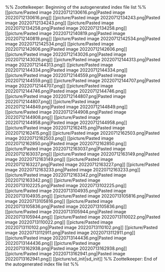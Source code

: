 %% Zoottelkeeper: Beginning of the autogenerated index file list  %%
 [[picture/Pasted image 20220712130616.png|Pasted image 20220712130616.png]]
 [[picture/Pasted image 20220712134243.png|Pasted image 20220712134243.png]]
 [[picture/Pasted image 20220712134258.png|Pasted image 20220712134258.png]]
 [[picture/Pasted image 20220712140819.png|Pasted image 20220712140819.png]]
 [[picture/Pasted image 20220712142534.png|Pasted image 20220712142534.png]]
 [[picture/Pasted image 20220712142606.png|Pasted image 20220712142606.png]]
 [[picture/Pasted image 20220712143026.png|Pasted image 20220712143026.png]]
 [[picture/Pasted image 20220712144313.png|Pasted image 20220712144313.png]]
 [[picture/Pasted image 20220712144334.png|Pasted image 20220712144334.png]]
 [[picture/Pasted image 20220712144559.png|Pasted image 20220712144559.png]]
 [[picture/Pasted image 20220712144707.png|Pasted image 20220712144707.png]]
 [[picture/Pasted image 20220712144746.png|Pasted image 20220712144746.png]]
 [[picture/Pasted image 20220712144807.png|Pasted image 20220712144807.png]]
 [[picture/Pasted image 20220712144849.png|Pasted image 20220712144849.png]]
 [[picture/Pasted image 20220712144908.png|Pasted image 20220712144908.png]]
 [[picture/Pasted image 20220712144958.png|Pasted image 20220712144958.png]]
 [[picture/Pasted image 20220712162415.png|Pasted image 20220712162415.png]]
 [[picture/Pasted image 20220712162503.png|Pasted image 20220712162503.png]]
 [[picture/Pasted image 20220712162850.png|Pasted image 20220712162850.png]]
 [[picture/Pasted image 20220712163037.png|Pasted image 20220712163037.png]]
 [[picture/Pasted image 20220712163149.png|Pasted image 20220712163149.png]]
 [[picture/Pasted image 20220712163227.png|Pasted image 20220712163227.png]]
 [[picture/Pasted image 20220712163233.png|Pasted image 20220712163233.png]]
 [[picture/Pasted image 20220712163342.png|Pasted image 20220712163342.png]]
 [[picture/Pasted image 20220713102225.png|Pasted image 20220713102225.png]]
 [[picture/Pasted image 20220713104935.png|Pasted image 20220713104935.png]]
 [[picture/Pasted image 20220713105816.png|Pasted image 20220713105816.png]]
 [[picture/Pasted image 20220713105836.png|Pasted image 20220713105836.png]]
 [[picture/Pasted image 20220713105944.png|Pasted image 20220713105944.png]]
 [[picture/Pasted image 20220713110022.png|Pasted image 20220713110022.png]]
 [[picture/Pasted image 20220713110102.png|Pasted image 20220713110102.png]]
 [[picture/Pasted image 20220713112911.png|Pasted image 20220713112911.png]]
 [[picture/Pasted image 20220713144436.png|Pasted image 20220713144436.png]]
 [[picture/Pasted image 20220713162938.png|Pasted image 20220713162938.png]]
 [[picture/Pasted image 20220713162941.png|Pasted image 20220713162941.png]]
 [[picture/sd_init|sd_init]]
%% Zoottelkeeper: End of the autogenerated index file list  %%
